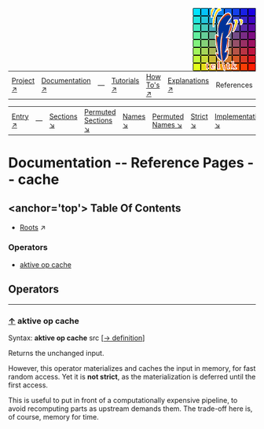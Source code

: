 <img src='../assets/aktive-logo-128.png' style='float:right;'>

||||||||
|---|---|---|---|---|---|---|
|[Project ↗](../../README.md)|[Documentation ↗](../index.md)|&mdash;|[Tutorials ↗](../tutorials.md)|[How To's ↗](../howtos.md)|[Explanations ↗](../explanations.md)|References|

|||||||||
|---|---|---|---|---|---|---|---|
|[Entry ↗](index.md)|&mdash;|[Sections ↘](bysection.md)|[Permuted Sections ↘](bypsection.md)|[Names ↘](byname.md)|[Permuted Names ↘](bypname.md)|[Strict ↘](strict.md)|[Implementations ↘](bylang.md)|

# Documentation -- Reference Pages -- cache

## <anchor='top'> Table Of Contents

  - [Roots](bysection.md) ↗


### Operators

 - [aktive op cache](#op_cache)

## Operators

---
### [↑](#top) <a name='op_cache'></a> aktive op cache

Syntax: __aktive op cache__ src [[→ definition](../../../../file?ci=trunk&ln=8&name=etc/transformer/cache.tcl)]

Returns the unchanged input.

However, this operator materializes and caches the input in memory, for fast random access. Yet it is __not strict__, as the materialization is deferred until the first access.

This is useful to put in front of a computationally expensive pipeline, to avoid recomputing parts as upstream demands them. The trade-off here is, of course, memory for time.


